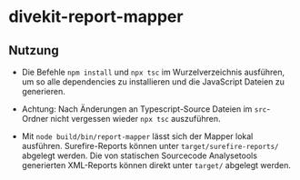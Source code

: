 # divekit-report-mapper

## Nutzung

* Die Befehle `npm install` und `npx tsc` im Wurzelverzeichnis ausführen, um so alle dependencies zu installieren und die JavaScript Dateien zu generieren.

* Achtung: Nach Änderungen an Typescript-Source Dateien im `src`-Ordner nicht vergessen wieder `npx tsc` auszuführen.

* Mit `node build/bin/report-mapper` lässt sich der Mapper lokal ausführen. Surefire-Reports können unter `target/surefire-reports/` abgelegt werden. Die von statischen Sourcecode Analysetools generierten XML-Reports können direkt unter `target/` abgelegt werden.
